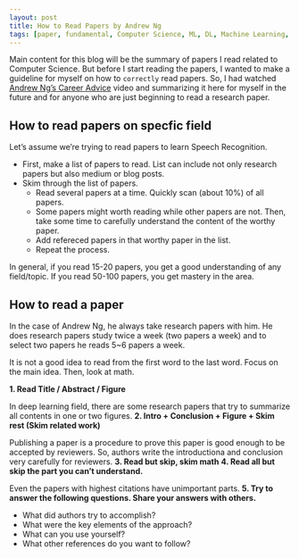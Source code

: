 ```yaml
---
layout: post 
title: How to Read Papers by Andrew Ng
tags: [paper, fundamental, Computer Science, ML, DL, Machine Learning, Deep Learning]
---
```


Main content for this blog will be the summary of papers I read related to Computer Science. But before I start reading the papers, I wanted to make a guideline for myself on how to `correctly` read papers. So, I had watched [Andrew Ng’s Career Advice](https://www.youtube.com/watch?v=733m6qBH-jI) video and summarizing it here for myself in the future and for anyone who are just beginning to read a research paper.

## How to read papers on specfic field

Let’s assume we’re trying to read papers to learn Speech Recognition.

- First, make a list of papers to read. List can include not only research papers but also medium or blog posts.
- Skim through the list of papers.
  - Read several papers at a time. Quickly scan (about 10%) of all papers.
  - Some papers might worth reading while other papers are not. Then, take some time to carefully understand the content of the worthy paper.
  - Add refereced papers in that worthy paper in the list.
  - Repeat the process.

In general, if you read 15-20 papers, you get a good understanding of any field/topic.
If you read 50-100 papers, you get mastery in the area.

## How to read a paper

In the case of Andrew Ng, he always take research papers with him. He does research papers study twice a week (two papers a week) and to select two papers he reads 5~6 papers a week.

It is not a good idea to read from the first word to the last word. Focus on the main idea. Then, look at math.

**1. Read Title / Abstract / Figure**
   
   In deep learning field, there are some research papers that try to summarize all contents in one or two figures.
**2. Intro + Conclusion + Figure + Skim rest (Skim related work)**

   
   Publishing a paper is a procedure to prove this paper is good enough to be accepted by reviewers. So, authors write the introductiona and conclusion very carefully for reviewers.
**3. Read but skip, skim math**
**4. Read all but skip the part you can’t understand.**
   
   Even the papers with highest citations have unimportant parts.
**5. Try to answer the following questions. Share your answers with others.**
   - What did authors try to accomplish?
   - What were the key elements of the approach?
   - What can you use yourself?
   - What other references do you want to follow?
